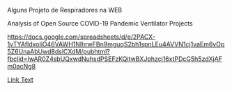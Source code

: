 Alguns Projeto de Respiradores na WEB

Analysis of Open Source COVID-19 Pandemic Ventilator Projects

https://docs.google.com/spreadsheets/d/e/2PACX-1vTYAfldxoIiO46VAWH1NlhrwFBn9mguqS2bh1spnLEu4AVVN1cj1vaEm6vOp5Z6UnaAbUwd8dslCXdM/pubhtml?fbclid=IwAR0Z4sbUQxwdNuhsdPSEFzKQitwBXJphzcj16xtPDcG5h5zdXjAFm0acNg8

[Link Text](full-URL-of-wiki-page)

